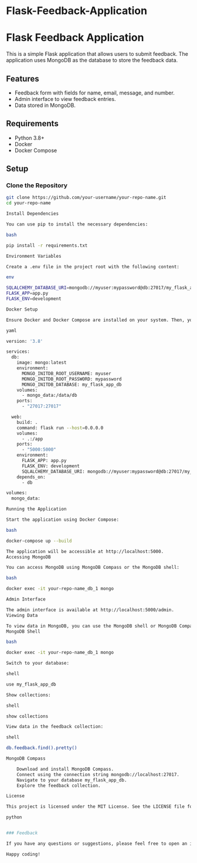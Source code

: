 # Flask-Feedback-Application

# Flask Feedback Application

This is a simple Flask application that allows users to submit feedback. The application uses MongoDB as the database to store the feedback data. 

## Features

- Feedback form with fields for name, email, message, and number.
- Admin interface to view feedback entries.
- Data stored in MongoDB.

## Requirements

- Python 3.8+
- Docker
- Docker Compose

## Setup

### Clone the Repository

```bash
git clone https://github.com/your-username/your-repo-name.git
cd your-repo-name

Install Dependencies

You can use pip to install the necessary dependencies:

bash

pip install -r requirements.txt

Environment Variables

Create a .env file in the project root with the following content:

env

SQLALCHEMY_DATABASE_URI=mongodb://myuser:mypassword@db:27017/my_flask_app_db
FLASK_APP=app.py
FLASK_ENV=development

Docker Setup

Ensure Docker and Docker Compose are installed on your system. Then, you can use the provided docker-compose.yml to set up the services:

yaml

version: '3.8'

services:
  db:
    image: mongo:latest
    environment:
      MONGO_INITDB_ROOT_USERNAME: myuser
      MONGO_INITDB_ROOT_PASSWORD: mypassword
      MONGO_INITDB_DATABASE: my_flask_app_db
    volumes:
      - mongo_data:/data/db
    ports:
      - "27017:27017"

  web:
    build: .
    command: flask run --host=0.0.0.0
    volumes:
      - .:/app
    ports:
      - "5000:5000"
    environment:
      FLASK_APP: app.py
      FLASK_ENV: development
      SQLALCHEMY_DATABASE_URI: mongodb://myuser:mypassword@db:27017/my_flask_app_db
    depends_on:
      - db

volumes:
  mongo_data:

Running the Application

Start the application using Docker Compose:

bash

docker-compose up --build

The application will be accessible at http://localhost:5000.
Accessing MongoDB

You can access MongoDB using MongoDB Compass or the MongoDB shell:

bash

docker exec -it your-repo-name_db_1 mongo

Admin Interface

The admin interface is available at http://localhost:5000/admin.
Viewing Data

To view data in MongoDB, you can use the MongoDB shell or MongoDB Compass.
MongoDB Shell

bash

docker exec -it your-repo-name_db_1 mongo

Switch to your database:

shell

use my_flask_app_db

Show collections:

shell

show collections

View data in the feedback collection:

shell

db.feedback.find().pretty()

MongoDB Compass

    Download and install MongoDB Compass.
    Connect using the connection string mongodb://localhost:27017.
    Navigate to your database my_flask_app_db.
    Explore the feedback collection.

License

This project is licensed under the MIT License. See the LICENSE file for details.

python


### Feedback

If you have any questions or suggestions, please feel free to open an issue or submit a pull request.

Happy coding!
